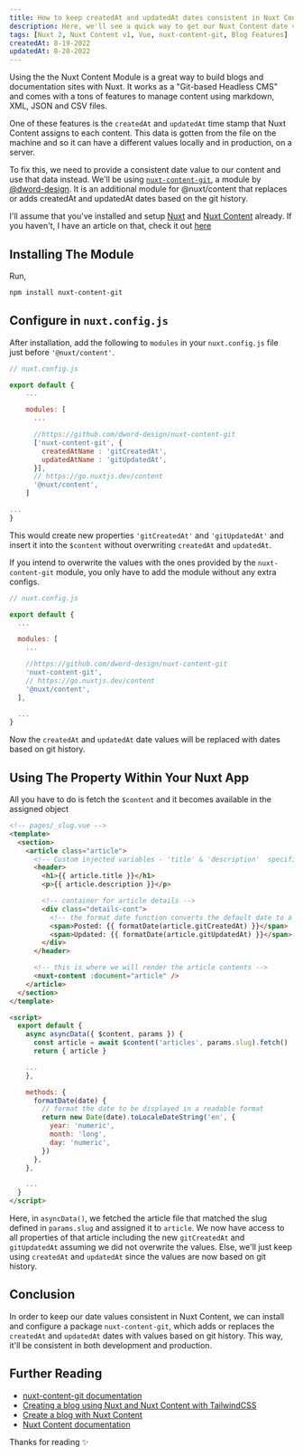 ```yaml
---
title: How to keep createdAt and updatedAt dates consistent in Nuxt Content
description: Here, we'll see a quick way to get our Nuxt Content date values working right in both development and production
tags: [Nuxt 2, Nuxt Content v1, Vue, nuxt-content-git, Blog Features]
createdAt: 8-19-2022
updatedAt: 8-20-2022
---
```


Using the the Nuxt Content Module is a great way to build blogs and documentation sites with Nuxt. It works as a "Git-based Headless CMS" and comes with a tons of features to manage content using markdown, XML, JSON and CSV files.

One of these features is the `createdAt` and `updatedAt` time stamp that Nuxt Content assigns to each content. This data is gotten from the file on the machine and so it can have a different values locally and in production, on a server.

To fix this, we need to provide a consistent date value to our content and use that data instead. We'll be using [`nuxt-content-git`](https://github.com/dword-design/nuxt-content-git), a module by [@dword-design](https://github.com/dword-design). It is an additional module for @nuxt/content that replaces or adds createdAt and updatedAt dates based on the git history.

I'll assume that you've installed and setup [Nuxt](https://nuxtjs.org/docs/2.x/get-started/installation) and [Nuxt Content](https://content.nuxtjs.org/) already. If you haven't, I have an article on that, check it out [here](https://miracleio.me/blog/Creating-a-blog-using-Nuxt-and-Nuxt-Content---with-TailwindCSS)

## Installing The Module

Run,

```bash
npm install nuxt-content-git
```

## Configure in `nuxt.config.js`

After installation, add the following to `modules` in your `nuxt.config.js` file just before `'@nuxt/content'`.

```javascript
// nuxt.config.js

export default {
    ...

    modules: [
      ...

      //https://github.com/dword-design/nuxt-content-git
      ['nuxt-content-git', {
        createdAtName : 'gitCreatedAt',
        updatedAtName : 'gitUpdatedAt',
      }],
      // https://go.nuxtjs.dev/content
      '@nuxt/content',
    ]

...
}
```

This would create new properties `'gitCreatedAt'` and `'gitUpdatedAt'` and insert it into the `$content` without overwriting `createdAt` and `updatedAt`.

If you intend to overwrite the values with the ones provided by the `nuxt-content-git` module, you only have to add the module without any extra configs.

```javascript
// nuxt.config.js

export default {
  ...

  modules: [
    ...

    //https://github.com/dword-design/nuxt-content-git
    'nuxt-content-git',
    // https://go.nuxtjs.dev/content
    '@nuxt/content',
  ],

  ...
}
```

Now the `createdAt` and `updatedAt` date values will be replaced with dates based on git history.

## Using The Property Within Your Nuxt App

All you have to do is fetch the `$content` and it becomes available in the assigned object

```html
<!-- pages/_slug.vue -->
<template>
  <section>
    <article class="article">
      <!-- Custom injected variables - 'title' & 'description'  specified within the The YAML front matter goes here  -->
      <header>
        <h1>{{ article.title }}</h1>
        <p>{{ article.description }}</p>

        <!-- container for article details -->
        <div class="details-cont">
          <!-- the format date function converts the default date to a readable form -->
          <span>Posted: {{ formatDate(article.gitCreatedAt) }}</span>
          <span>Updated: {{ formatDate(article.gitUpdatedAt) }}</span>
        </div>
      </header>

      <!-- this is where we will render the article contents -->
      <nuxt-content :document="article" />
    </article>
  </section>
</template>

<script>
  export default {
    async asyncData({ $content, params }) {
      const article = await $content('articles', params.slug).fetch()
      return { article }

    ...
    },

    methods: {
      formatDate(date) {
        // format the date to be displayed in a readable format
        return new Date(date).toLocaleDateString('en', {
          year: 'numeric',
          month: 'long',
          day: 'numeric',
        })
      },
    },

    ...
  }
</script>
```

Here, in `asyncData()`, we fetched the article file that matched the slug defined in `params.slug` and assigned it to `article`. We now have access to all properties of that article including the new `gitCreatedAt` and `gitUpdatedAt` assuming we did not overwrite the values. Else, we'll just keep using `createdAt` and `updatedAt` since the values are now based on git history.

## Conclusion

In order to keep our date values consistent in Nuxt Content, we can install and configure a package `nuxt-content-git`, which adds or replaces the `createdAt` and `updatedAt` dates with values based on git history.
This way, it'll be consistent in both development and production.

## Further Reading

- [nuxt-content-git documentation](https://github.com/dword-design/nuxt-content-git)
- [Creating a blog using Nuxt and Nuxt Content with TailwindCSS](https://miracleio.me/blog/Creating-a-blog-using-Nuxt-and-Nuxt-Content---with-TailwindCSS)
- [Create a blog with Nuxt Content](https://nuxtjs.org/blog/creating-blog-with-nuxt-content)
- [Nuxt Content documentation](https://content.nuxtjs.org/)

Thanks for reading ✨
